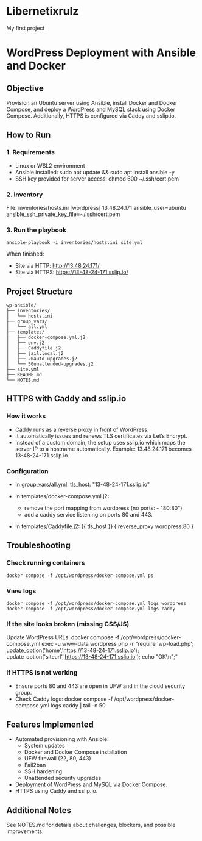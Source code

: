 # Libernetixrulz
My first project
# WordPress Deployment with Ansible and Docker

## Objective
Provision an Ubuntu server using Ansible, install Docker and Docker Compose, and deploy a WordPress and MySQL stack using Docker Compose. Additionally, HTTPS is configured via Caddy and sslip.io.

## How to Run

### 1. Requirements
- Linux or WSL2 environment
- Ansible installed:
    sudo apt update && sudo apt install ansible -y
- SSH key provided for server access:
    chmod 600 ~/.ssh/cert.pem

### 2. Inventory
File: inventories/hosts.ini
    [wordpress]
    13.48.24.171 ansible_user=ubuntu ansible_ssh_private_key_file=~/.ssh/cert.pem

### 3. Run the playbook
    ansible-playbook -i inventories/hosts.ini site.yml

When finished:
- Site via HTTP: http://13.48.24.171/
- Site via HTTPS: https://13-48-24-171.sslip.io/

## Project Structure

    wp-ansible/
    ├── inventories/
    │   └── hosts.ini
    ├── group_vars/
    │   └── all.yml
    ├── templates/
    │   ├── docker-compose.yml.j2
    │   ├── env.j2
    │   ├── Caddyfile.j2
    │   ├── jail.local.j2
    │   ├── 20auto-upgrades.j2
    │   └── 50unattended-upgrades.j2
    ├── site.yml
    ├── README.md
    └── NOTES.md

## HTTPS with Caddy and sslip.io

### How it works
- Caddy runs as a reverse proxy in front of WordPress.
- It automatically issues and renews TLS certificates via Let’s Encrypt.
- Instead of a custom domain, the setup uses sslip.io which maps the server IP to a hostname automatically. Example: 13.48.24.171 becomes 13-48-24-171.sslip.io.

### Configuration
- In group_vars/all.yml:
    tls_host: "13-48-24-171.sslip.io"

- In templates/docker-compose.yml.j2:
  - remove the port mapping from wordpress (no ports: - "80:80")
  - add a caddy service listening on ports 80 and 443.

- In templates/Caddyfile.j2:
    {{ tls_host }} {
        reverse_proxy wordpress:80
    }

## Troubleshooting

### Check running containers
    docker compose -f /opt/wordpress/docker-compose.yml ps

### View logs
    docker compose -f /opt/wordpress/docker-compose.yml logs wordpress
    docker compose -f /opt/wordpress/docker-compose.yml logs caddy

### If the site looks broken (missing CSS/JS)
Update WordPress URLs:
    docker compose -f /opt/wordpress/docker-compose.yml exec -u www-data wordpress php -r "require 'wp-load.php'; update_option('home','https://13-48-24-171.sslip.io'); update_option('siteurl','https://13-48-24-171.sslip.io'); echo \"OK\n\";"

### If HTTPS is not working
- Ensure ports 80 and 443 are open in UFW and in the cloud security group.
- Check Caddy logs:
    docker compose -f /opt/wordpress/docker-compose.yml logs caddy | tail -n 50

## Features Implemented
- Automated provisioning with Ansible:
  - System updates
  - Docker and Docker Compose installation
  - UFW firewall (22, 80, 443)
  - Fail2ban
  - SSH hardening
  - Unattended security upgrades
- Deployment of WordPress and MySQL via Docker Compose.
- HTTPS using Caddy and sslip.io.

## Additional Notes
See NOTES.md for details about challenges, blockers, and possible improvements.
